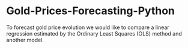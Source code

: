 # Gold-Prices-Forecasting-Python
To forecast gold price evolution we would like to compare a linear regression estimated by the Ordinary Least Squares (OLS) method and another model.
